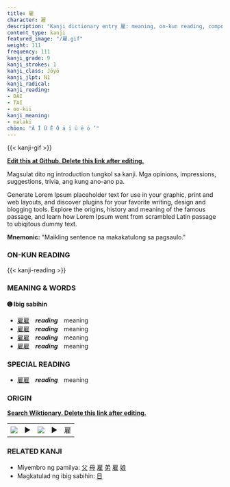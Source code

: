 ```yaml
---
title: 雇
character: 雇
description: "Kanji dictionary entry 雇: meaning, on-kun reading, compounds, origin, related kanji"
content_type: kanji
featured_image: "/雇.gif"
weight: 111
frequency: 111
kanji_grade: 9
kanji_strokes: 1
kanji_class: Jōyō
kanji_jlpt: N1
kanji_radical: 
kanji_reading: 
- DAI
- TAI
- oo-kii
kanji_meaning:
- malaki
chōon: "Ā Ī Ū Ē Ō ā ī ū ē ō ’"
---
```

[//]: # (Don't edit the line below. Kanji animated GIF code is automatically generated.)
{{< kanji-gif >}}

[//]: # (Edit below this line.)

**[Edit this at Github. Delete this link after editing.](https://github.com/tim0g/tim/tree/main/content/kanji/雇/index.md)**

Magsulat dito ng introduction tungkol sa kanji. Mga opinions, impressions, suggestions, trivia, ang kung ano-ano pa.

Generate Lorem Ipsum placeholder text for use in your graphic, print and web layouts, and discover plugins for your favorite writing, design and blogging tools. Explore the origins, history and meaning of the famous passage, and learn how Lorem Ipsum went from scrambled Latin passage to ubiqitous dummy text.
 
**Mnemonic:** "Maikling sentence na makakatulong sa pagsaulo."

### ON-KUN READING

[//]: # (Don't edit the line below. ON-KUN READING code is automatically generated.)
{{< kanji-reading >}}

### MEANING & WORDS

#### ➊ **Ibig sabihin**
  - [雇](../雇)[雇](../雇)　***reading***　meaning
  - [雇](../雇)[雇](../雇)　***reading***　meaning
  - [雇](../雇)[雇](../雇)　***reading***　meaning
  - [雇](../雇)[雇](../雇)　***reading***　meaning

### SPECIAL READING
  - [雇](../雇)[雇](../雇)　***reading***　meaning

### ORIGIN

**[Search Wiktionary. Delete this link after editing.](https://wiktionary.org/wiki/雇)**
<table class="kanji-table"><tr><td>
<img src="60px-雇-bronze.svg.png">
</td><td>▶</td><td>
<img src="60px-雇-oracle.svg.png">
</td><td>▶</td>
<td class="kanji-origin">雇</td>
</tr></table>

### RELATED KANJI
- Miyembro ng pamilya: [父](../父) [母](../母) [雇](../雇) [弟](../弟) [雇](../雇) [娘](../娘)
- Magkatulad ng ibig sabihin: [日](../日)
